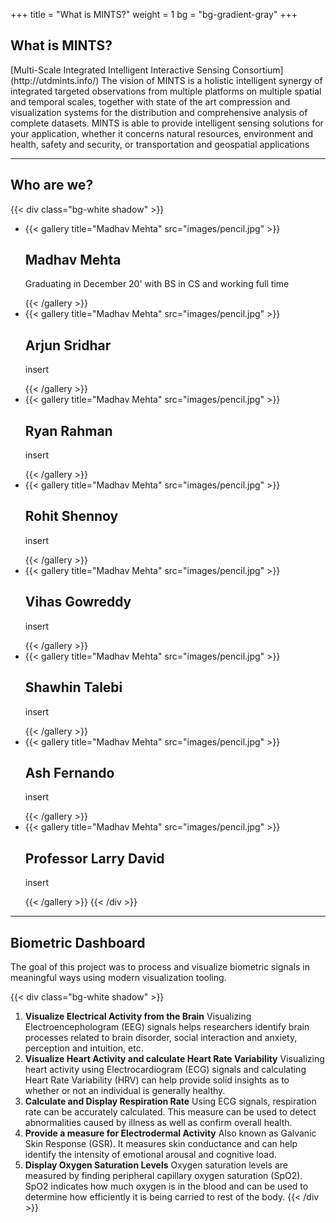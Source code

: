 +++
title = "What is MINTS?"
weight = 1
bg = "bg-gradient-gray"
+++
<!-- : .wrap -->

## **What is MINTS?**

<!-- : .text-intro -->[Multi-Scale Integrated Intelligent Interactive Sensing Consortium](http://utdmints.info/)

<!-- : .text-quote -->The vision of MINTS is a holistic intelligent synergy of integrated targeted observations from multiple platforms on multiple spatial and temporal scales, together with state of the art compression and visualization systems for the distribution and comprehensive analysis of complete datasets.

<!-- : .text-quote -->MINTS is able to provide intelligent sensing solutions for your application, whether it concerns natural resources, environment and health, safety and security, or transportation and geospatial applications

---
<!--: .wrap -->

## **Who are we?**
{{< div class="bg-white shadow" >}}
<!--: .flexblock gallery -->
- {{< gallery title="Madhav Mehta" src="images/pencil.jpg" >}}<h2>Madhav Mehta</h2><p>Graduating in December 20' with BS in CS and working full time</p>{{< /gallery >}}
- {{< gallery title="Madhav Mehta" src="images/pencil.jpg" >}}<h2>Arjun Sridhar</h2><p>insert</p>{{< /gallery >}}
- {{< gallery title="Madhav Mehta" src="images/pencil.jpg" >}}<h2>Ryan Rahman</h2><p>insert</p>{{< /gallery >}}
- {{< gallery title="Madhav Mehta" src="images/pencil.jpg" >}}<h2>Rohit Shennoy</h2><p>insert</p>{{< /gallery >}}
- {{< gallery title="Madhav Mehta" src="images/pencil.jpg" >}}<h2>Vihas Gowreddy</h2><p>insert</p>{{< /gallery >}}
- {{< gallery title="Madhav Mehta" src="images/pencil.jpg" >}}<h2>Shawhin Talebi</h2><p>insert</p>{{< /gallery >}}
- {{< gallery title="Madhav Mehta" src="images/pencil.jpg" >}}<h2>Ash Fernando</h2><p>insert</p>{{< /gallery >}}
- {{< gallery title="Madhav Mehta" src="images/pencil.jpg" >}}<h2>Professor Larry David</h2><p>insert</p>{{< /gallery >}}
{{< /div >}}

---
<!--: .wrap -->

## **Biometric Dashboard**
<!-- : .text-intro -->The goal of this project was to process and visualize biometric signals in meaningful ways using modern visualization tooling.
{{< div class="bg-white shadow" >}}
<!-- : .flexblock reasons -->
1. **Visualize Electrical Activity from the Brain** Visualizing Electroencephologram (EEG) signals helps researchers identify brain processes related to brain disorder, social interaction and anxiety, perception and intuition, etc.
2. **Visualize Heart Activity and calculate Heart Rate Variability** Visualizing heart activity using Electrocardiogram (ECG) signals and calculating Heart Rate Variability (HRV) can help provide solid insights as to whether or not an individual is generally healthy.
3. **Calculate and Display Respiration Rate** Using ECG signals, respiration rate can be accurately calculated. This measure can be used to detect abnormalities caused by illness as well as confirm overall health.
4. **Provide a measure for Electrodermal Activity** Also known as Galvanic Skin Response (GSR). It measures skin conductance and can help identify the intensity of emotional arousal and cognitive load.
5. **Display Oxygen Saturation Levels** Oxygen saturation levels are measured by finding peripheral capillary oxygen saturation (SpO2). SpO2 indicates how much oxygen is in the blood and can be used to determine how efficiently it is being carried to rest of the body.
{{< /div >}}

<!--: .wrap -->



